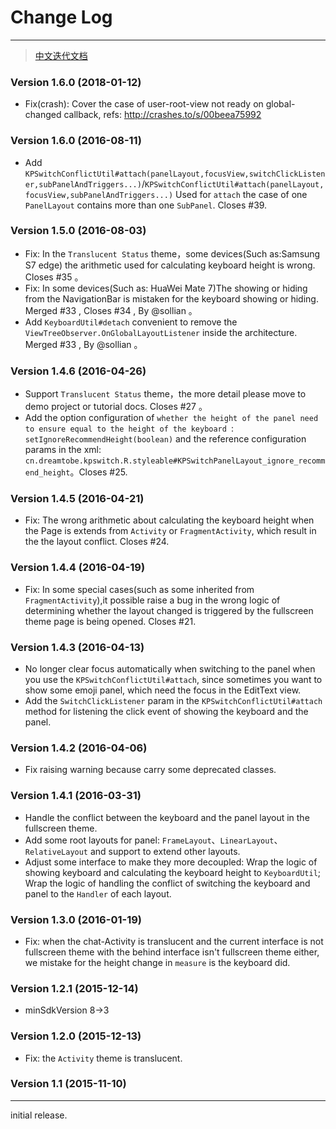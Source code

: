 # Change Log
---

> [中文迭代文档](https://github.com/Jacksgong/JKeyboardPanelSwitch/blob/master/CHANGELOG_zh.md)

### Version 1.6.0 (2018-01-12)

- Fix(crash): Cover the case of user-root-view not ready on global-changed callback, refs: http://crashes.to/s/00beea75992

### Version 1.6.0 (2016-08-11)

- Add `KPSwitchConflictUtil#attach(panelLayout,focusView,switchClickListener,subPanelAndTriggers...)`/`KPSwitchConflictUtil#attach(panelLayout,focusView,subPanelAndTriggers...)` Used for `attach` the case of one `PanelLayout` contains more than one `SubPanel`. Closes #39.

### Version 1.5.0 (2016-08-03)

- Fix: In the `Translucent Status` theme，some devices(Such as:Samsung S7 edge) the arithmetic used for calculating keyboard height is wrong. Closes #35 。
- Fix: In some devices(Such as: HuaWei Mate 7)The showing or hiding from the NavigationBar is mistaken for the keyboard showing or hiding. Merged #33 , Closes #34 , By @sollian 。
- Add `KeyboardUtil#detach` convenient to remove the `ViewTreeObserver.OnGlobalLayoutListener` inside the architecture. Merged #33 , By @sollian 。

### Version 1.4.6 (2016-04-26)

- Support `Translucent Status` theme，the more detail please move to demo project or tutorial docs. Closes #27 。
- Add the option configuration of `whether the height of the panel need to ensure equal to the height of the keyboard `: `setIgnoreRecommendHeight(boolean)` and the reference configuration params in the xml: `cn.dreamtobe.kpswitch.R.styleable#KPSwitchPanelLayout_ignore_recommend_height`。Closes #25.

### Version 1.4.5 (2016-04-21)

- Fix: The wrong arithmetic about calculating the keyboard height when the Page is extends from `Activity` or `FragmentActivity`, which result in the the layout conflict. Closes #24.

### Version 1.4.4 (2016-04-19)

- Fix: In some special cases(such as some inherited from `FragmentActivity`),it possible raise a bug in the wrong logic of determining whether the layout changed is triggered by the fullscreen theme page is being opened. Closes #21.

### Version 1.4.3 (2016-04-13)

- No longer clear focus automatically when switching to the panel when you use the `KPSwitchConflictUtil#attach`, since sometimes you want to show some emoji panel, which need the focus in the EditText view.
- Add the `SwitchClickListener` param in the `KPSwitchConflictUtil#attach` method for listening the click event of showing the keyboard and the panel.

### Version 1.4.2 (2016-04-06)

- Fix raising warning because carry some deprecated classes.

### Version 1.4.1 (2016-03-31)

- Handle the conflict between the keyboard and the panel layout in the fullscreen theme.
- Add some root layouts for panel: `FrameLayout`、`LinearLayout`、`RelativeLayout` and support to extend other layouts.
- Adjust some interface to make they more decoupled: Wrap the logic of showing keyboard and calculating the keyboard height to `KeyboardUtil`; Wrap the logic of handling the conflict of switching the keyboard and panel to the `Handler` of each layout.

### Version 1.3.0 (2016-01-19)

- Fix: when the chat-Activity is translucent and the current interface is not fullscreen theme with the behind interface isn't fullscreen theme either, we mistake for the height change in `measure` is the keyboard did.

### Version 1.2.1 (2015-12-14)

- minSdkVersion 8->3

### Version 1.2.0 (2015-12-13)

- Fix: the `Activity` theme is translucent.

### Version 1.1 (2015-11-10)
---

initial release.
